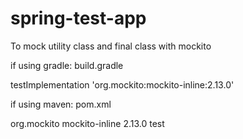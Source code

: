 # spring-test-app

To mock utility class and final class with mockito

if using gradle: build.gradle

testImplementation 'org.mockito:mockito-inline:2.13.0'

if using maven: pom.xml

<dependency>
    <groupId>org.mockito</groupId>
    <artifactId>mockito-inline</artifactId>
    <version>2.13.0</version>
    <scope>test</scope>
</dependency>
